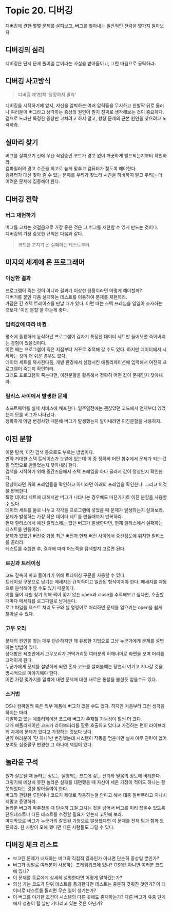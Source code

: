 # Topic 20. 디버깅

디버깅에 관한 몇몇 문제를 살펴보고, 버그를 찾아내는 일반적인 전략을 몇가지 알아보자

## 디버깅의 심리
디버깅은 단지 문제 풀이일 뿐이라는 사실을 받아들이고, 그런 마음으로 공략하라.

## 디버깅 사고방식
> 디버깅 제1법칙 '당황하지 말라'

디버깅을 시작하기에 앞서, 자신을 압박하는 여러 압력들을 무시하고 한발짝 뒤로 물러나 여러분이 버그라고 생각하는 증상의 원인이 뭔지 진짜로 생각해보는 것이 중요하다.  
겉으로 드러난 특정한 증상만 고치려고 하지 말고, 항상 문제의 근본 원인을 찾으려고 노력하라.   

## 실마리 찾기
버그를 살펴보기 전에 우선 작업중인 코드가 경고 없이 깨끗하게 빌드되는지부터 확인하라.  
컴파일러의 경고 수준을 최고로 높게 맞추고 컴퓨터가 찾도록 해야한다.  
컴퓨터가 대신 찾아 줄 수 있는 문제를 우리가 찾느라 시간을 허비하지 말고 우리는 더 어려운 문제에 집중해야 한다.  

## 디버깅 전략

### 버그 재현하기
버그를 고치는 첫걸음으로 가장 좋은 것은 그 버그를 재현할 수 있게 만드는 것이다.  
디버깅의 가장 중요한 규칙은 다음과 같다.  
> 코드를 고치기 전 실패하는 테스트부터

## 미지의 세계에 온 프로그래머

### 이상한 결과
프로그램이 죽는 것이 아니라 결과가 이상한 상황이라면 어떻게 해야할까?  
디버거를 붙인 다음 실패하는 테스트를 이용하여 문제를 재현하라.  
가끔은 긴 스택 트레이스를 만날 때가 있다. 이런 때는 스택 프레임을 일일이 조사하는 것보다 '이진 분할'을 하는게 좋다.  

### 입력값에 따라 바뀜
평소에 훌륭하게 동작하던 프로그램이 갑자기 특정한 데이터 세트만 들어오면 죽어버리는 경험이 있을것이다.  
이런 때는 프로그램이 죽은 지점부터 거꾸로 추적해 갈 수도 있다. 하지만 데이터에서 시작하는 것이 더 쉬운 경우도 있다.  
데이터 세트를 복사한다음, 개발 환경에서 실행시킨 애플리케이션에 입력해서 여전히 프로그램이 죽는지 확인하라.  
그래도 프로그램이 죽는다면, 이진분할을 활용해서 정확히 어떤 값이 문제인지 찾아내라.  

### 릴리스 사이에서 발생한 문제
소프트웨어를 실제 서비스에 배포한다. 일주일전에는 괜찮았던 코드에서 언제부터 있었는지 모를 버그가 나타났다.  
정확하게 어떤 변경사항 때문에 버그가 발생했는지 알아내려면 이진분할을 사용하자.  

## 이진 분할
이분 탐색, 이진 검색 등으로도 부르는 방법이다.  
만약 거대한 스택 트레이스가 눈앞에 있는데 이 중 정확히 어떤 함수에서 문제가 되는 값을 엉망으로 만들었는지 찾아내려 한다.  
검색을 시작하기 위해 중간즈음에서 스택 프레임을 하나 골라서 값이 정상인지 확인한다.  
정상이라면 위의 프레임들을 확인하고 아니라면 아래의 프레임을 확인한다. 그리고 이것을 반복한다.  
특정 데이터 세트에 대해서만 버그가 나타나는 경우에도 마찬가지로 이진 분할을 사용할 수 있다.  
데이터 세트를 둘로 나누고 각각을 프로그램에 넣었을 때 문제가 발생하는지 살펴보라.  
문제가 발생하는 가장 작은 데이터 세트를 만들때까지 반복하라.  
현재 릴리스에서 예전 릴리스에는 없던 버그가 발생한다면, 현재 릴리스에서 실패하는 테스트를 만들어라.  
문제가 없었던 버전중 가장 최근 버전과 현재 버전 사이에서 중간정도에 위치한 릴리스를 골라라.  
테스트를 수행한 후, 결과에 따라 어느쪽을 탐색할지 고르면 된다.  

### 로깅과 트레이싱
코드 깊숙히 파고 들어가기 위해 트레이싱 구문을 사용할 수 있다.  
트레이싱 구문으로 남기는 메세지는 규칙적이고 일관된 형식이어야 한다. 메세지를 자동으로 분석해야 할 수도 있기 때문이다.  
예를 들어 자원 찾기 위해 짝이 맞지 않는 open과 close를 추적해보고 싶다면, 호출할 때마다 메세지를 로그파일로 남겨둔다.  
로그 파일을 텍스트 처리 도구와 셸 명령어로 처리하면 문제를 일으키는 open을 쉽게 찾아낼 수 있다.  

### 고무 오리
문제의 원인을 찾는 매우 단순하지만 꽤 유용한 기법으로 그냥 누군가에게 문제를 설명하는 방법이 있다.  
상대방은 욕조안에서 고무오리가 까딱거리듯 여러분의 어깨너머로 화면을 보며 머리를 끄덕이게 된다.  
누군가에게 문제를 설명하게 되면 혼자 코드를 살펴볼때는 당연히 여기고 지나갈 것을 명시적으로 이야기해야 한다.  
이런 가정 몇가지를 입밖에 내면 문제에 대한 새로운 통찰을 불현듯 얻을수도 있다.  

### 소거법
OS나 컴파일러 혹은 외부 제품에 버그가 있을 수도 있다. 하지만 처음부터 그런 생각을 하지는 마라.  
개발하고 있는 애플리케이션 코드에 버그가 존재할 가능성이 훨씬 더 크다.  
대개 애플리케이션 코드가 라이브러리를 잘못 호출하고 있다고 가정하는 편이 라이브러리 자체에 문제가 있다고 가정하는 것보다 낫다.  
만약 여러분이 '단 하나'만 변경했는데 시스템이 작동을 멈춘다면 설사 아무 관련이 없어보여도 십중팔구 변경한 그 하나에 책임이 있다.  

## 놀라운 구석
뭔가 잘못될 때 놀라는 정도는 실행되는 코드에 갖는 신뢰와 믿음의 정도에 비례한다.  
그렇기에 예상치 못한 놀라운 실패를 대면했을 때 자신이 세운 가정이 적어도 하나는 잘못되었다는 것을 받아들여야 한다.  
버그와 관련된 루틴이나 코드가 제대로 작동하는걸 안다고 해서 대충 얼버무리고 지나치지말고 증명하라.  
놀라운 버그와 마주쳤을 때 단순히 그걸 고치는 것을 넘어서 버그를 미리 잡을수 있도록 단위테스트나 다른 테스트를 수정할 필요가 있는지 고민해 보라.  
마지막으로 버그가 누군가의 잘못된 가정으로 발생했다면 이 문제를 전체 팀과 함께 토론하라. 한 사람이 오해 했다면 다른 사람들도 그럴 수 있다.  

## 디버깅 체크 리스트
 - 보고된 문제가 내재하는 버그의 직접적 결과인가 아니면 단순히 증상일 뿐인가?
 - 버그가 정말로 여러분이 사용하는 프레임워크에 있나? OS에? 아니면 여러분 코드에 있나?
 - 이 문제를 동료에게 상세히 설명한다면 어떻게 말하겠는가?
 - 의심 가는 코드가 단위 테스트를 통과한다면 테스트는 충분히 갖춰진 것인가? 이 데이터로 테스트를 돌리면 무슨 일이 생기는가?
 - 이 버그를 야기한 조건이 시스템의 다른 곳에도 존재하는가? 다른 버그가 유충 단계에서 성충이 될 날만 기다리고 있는 것은 아닌가?
